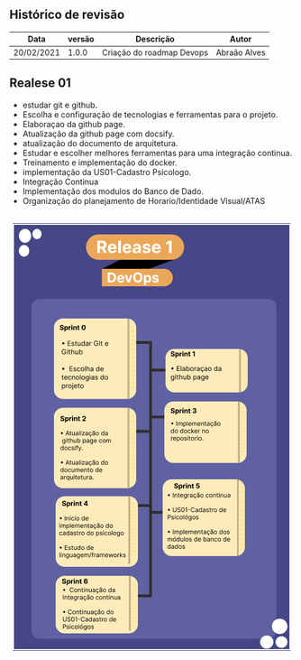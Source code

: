 ## Histórico de revisão

|       Data         |versão                       |Descrição                        |Autor|
|----------------|-------------------------------|-----------------------------|---------------------|
|20/02/2021|1.0.0           |Criação do roadmap Devops              |Abraão Alves|


## Realese 01

- estudar git e github.
- Escolha e configuração de tecnologias e ferramentas para o projeto.
- Elaboraçao da github page.
- Atualização da github page com docsify.
- atualização do documento de arquitetura.
- Estudar e escolher melhores ferramentas para uma integração continua.
- Treinamento e implementação do docker.
- implementação da US01-Cadastro Psicologo.
- Integração  Continua 
- Implementação dos modulos do Banco de Dado.
- Organização do planejamento de Horario/Identidade Visual/ATAS


<p align = "center"> &emsp;&emsp; <img src="../assets/images/RoadMap_DevOps.png" width="493" height="758"/> </p>
